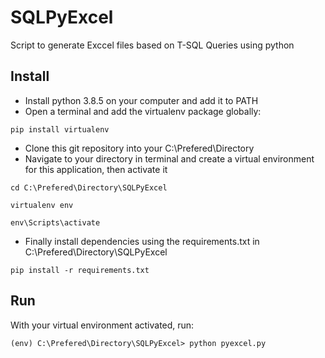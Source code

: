 # SQLPyExcel
Script to generate Exccel files based on T-SQL Queries using python

## Install
* Install python 3.8.5 on your computer and add it to PATH
* Open  a terminal and add the virtualenv package globally:
```
pip install virtualenv
```
* Clone this git repository into your C:\Prefered\Directory
* Navigate to your directory in terminal and create a virtual environment for this application, then activate it
```
cd C:\Prefered\Directory\SQLPyExcel

virtualenv env

env\Scripts\activate
```
* Finally install dependencies using the requirements.txt in C:\Prefered\Directory\SQLPyExcel
```
pip install -r requirements.txt
```
## Run
With your virtual environment activated, run:
```
(env) C:\Prefered\Directory\SQLPyExcel> python pyexcel.py
```

